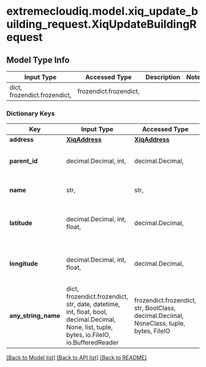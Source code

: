 # extremecloudiq.model.xiq_update_building_request.XiqUpdateBuildingRequest

## Model Type Info
Input Type | Accessed Type | Description | Notes
------------ | ------------- | ------------- | -------------
dict, frozendict.frozendict,  | frozendict.frozendict,  |  | 

### Dictionary Keys
Key | Input Type | Accessed Type | Description | Notes
------------ | ------------- | ------------- | ------------- | -------------
**address** | [**XiqAddress**](XiqAddress.md) | [**XiqAddress**](XiqAddress.md) |  | 
**parent_id** | decimal.Decimal, int,  | decimal.Decimal,  | The parent location ID | value must be a 64 bit integer
**name** | str,  | str,  | The building name | 
**latitude** | decimal.Decimal, int, float,  | decimal.Decimal,  | The latitude coordinate for the building | [optional] value must be a 64 bit float
**longitude** | decimal.Decimal, int, float,  | decimal.Decimal,  | The longitude coordinate for the building | [optional] value must be a 64 bit float
**any_string_name** | dict, frozendict.frozendict, str, date, datetime, int, float, bool, decimal.Decimal, None, list, tuple, bytes, io.FileIO, io.BufferedReader | frozendict.frozendict, str, BoolClass, decimal.Decimal, NoneClass, tuple, bytes, FileIO | any string name can be used but the value must be the correct type | [optional]

[[Back to Model list]](../../README.md#documentation-for-models) [[Back to API list]](../../README.md#documentation-for-api-endpoints) [[Back to README]](../../README.md)

